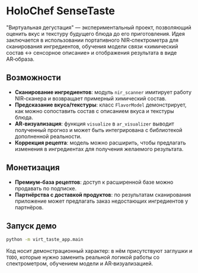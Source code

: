 # HoloChef SenseTaste

"Виртуальная дегустация" — экспериментальный проект, позволяющий
оценить вкус и текстуру будущего блюда до его приготовления. Идея
заключается в использовании портативного NIR‑спектрометра для
сканирования ингредиентов, обучения модели связи «химический состав ↔️
сенсорное описание» и отображения результата в виде AR‑образа.

## Возможности

- **Сканирование ингредиентов**: модуль `nir_scanner` имитирует работу
  NIR‑сканера и возвращает примерный химический состав.
- **Предсказание вкуса/текстуры**: класс `FlavorModel` демонстрирует, как
  можно сопоставить состав с описанием вкуса и текстуры блюда.
- **AR‑визуализация**: функция `visualize` в `ar_visualizer` выводит
  полученный прогноз и может быть интегрирована с библиотекой
  дополненной реальности.
- **Коррекция рецепта**: модель можно расширить, чтобы предлагать
  изменения в ингредиентах для получения желаемого результата.

## Монетизация

- **Премиум-база рецептов**: доступ к расширенной базе можно
  продавать по подписке.
- **Партнёрства с доставкой продуктов**: по результатам сканирования
  приложение может предлагать заказ недостающих ингредиентов у
  партнёров.

## Запуск демо

```bash
python -m virt_taste_app.main
```

Код носит демонстрационный характер: в нём присутствуют заглушки и
`TODO`, которые нужно заменить реальной логикой работы со спектрометром,
обучением модели и AR‑визуализацией.
